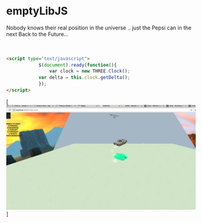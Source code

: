 emptyLibJS
=======

Nobody knows their real position in the universe ..
just the Pepsi can in the next Back to the Future...


```html


<script type="text/javascript">
			$(document).ready(function(){
				var clock = new THREE.Clock();
		    var delta = this.clock.getDelta();
			});
</script>		

```



[![que no se resistieran, por que sino los mataban ... ](https://raw.githubusercontent.com/rgarro/emptyLibJS/master/3D/Games/Kalero/assets/KaleroScreenShot.png)]
